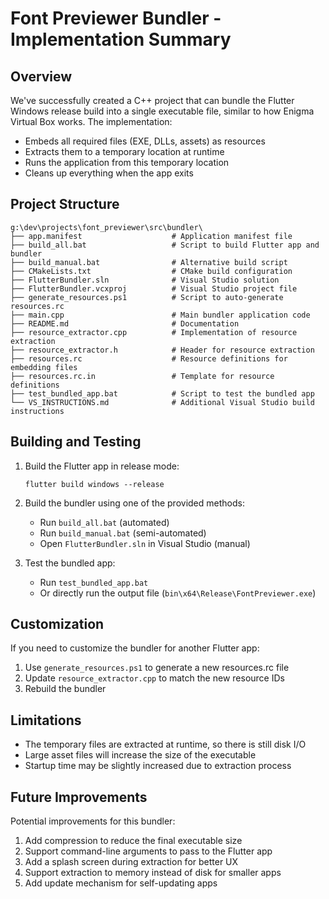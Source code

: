 # Font Previewer Bundler - Implementation Summary

## Overview

We've successfully created a C++ project that can bundle the Flutter Windows release build into a single executable file, similar to how Enigma Virtual Box works. The implementation:

- Embeds all required files (EXE, DLLs, assets) as resources
- Extracts them to a temporary location at runtime
- Runs the application from this temporary location
- Cleans up everything when the app exits

## Project Structure

```
g:\dev\projects\font_previewer\src\bundler\
├── app.manifest                    # Application manifest file
├── build_all.bat                   # Script to build Flutter app and bundler
├── build_manual.bat                # Alternative build script
├── CMakeLists.txt                  # CMake build configuration
├── FlutterBundler.sln              # Visual Studio solution
├── FlutterBundler.vcxproj          # Visual Studio project file
├── generate_resources.ps1          # Script to auto-generate resources.rc
├── main.cpp                        # Main bundler application code
├── README.md                       # Documentation
├── resource_extractor.cpp          # Implementation of resource extraction
├── resource_extractor.h            # Header for resource extraction
├── resources.rc                    # Resource definitions for embedding files
├── resources.rc.in                 # Template for resource definitions
├── test_bundled_app.bat            # Script to test the bundled app
└── VS_INSTRUCTIONS.md              # Additional Visual Studio build instructions
```

## Building and Testing

1. Build the Flutter app in release mode:
   ```
   flutter build windows --release
   ```

2. Build the bundler using one of the provided methods:
   - Run `build_all.bat` (automated)
   - Run `build_manual.bat` (semi-automated)
   - Open `FlutterBundler.sln` in Visual Studio (manual)

3. Test the bundled app:
   - Run `test_bundled_app.bat`
   - Or directly run the output file (`bin\x64\Release\FontPreviewer.exe`)

## Customization

If you need to customize the bundler for another Flutter app:

1. Use `generate_resources.ps1` to generate a new resources.rc file
2. Update `resource_extractor.cpp` to match the new resource IDs
3. Rebuild the bundler

## Limitations

- The temporary files are extracted at runtime, so there is still disk I/O
- Large asset files will increase the size of the executable
- Startup time may be slightly increased due to extraction process

## Future Improvements

Potential improvements for this bundler:

1. Add compression to reduce the final executable size
2. Support command-line arguments to pass to the Flutter app
3. Add a splash screen during extraction for better UX
4. Support extraction to memory instead of disk for smaller apps
5. Add update mechanism for self-updating apps
